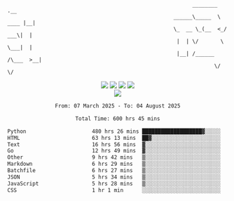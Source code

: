 ```
                                                           ________        .__ 
                                                     ______\_____  \  ____ |__|
                                                     \_  __ \_(__  <_/ ___\|  |
                                                      |  | \/       \  \___|  |
                                                      |__| /______  /\___  >__|
                                                                  \/     \/    
```

<div align="center">
  <img src="https://komarev.com/ghpvc/?username=r3ci&label=Profile%20views&color=000000&style=for-the-badge"/>
  <img src="https://img.shields.io/github/followers/R3CI?color=black&style=for-the-badge&logo=github&label=Follows"/>
  <img src="https://img.shields.io/github/stars/R3CI?color=black&style=for-the-badge&logo=github&label=Stars"/>
 
  <img src="https://github-widgetbox.vercel.app/api/profile?username=R3CI&data=followers,repositories,stars,commits&theme=rgb">
  <br>

  <img src="https://github-widgetbox.vercel.app/api/skills?languages=python,go,json&theme=rgb&includeNames=true">
  <br>
  
</p>

<!--START_SECTION:waka-->

```txt
From: 07 March 2025 - To: 04 August 2025

Total Time: 600 hrs 45 mins

Python                     480 hrs 26 mins ███████████████████▓░░░░░   78.70 %
HTML                       63 hrs 13 mins  ██▓░░░░░░░░░░░░░░░░░░░░░░   10.36 %
Text                       16 hrs 56 mins  ▓░░░░░░░░░░░░░░░░░░░░░░░░   02.77 %
Go                         12 hrs 49 mins  ▓░░░░░░░░░░░░░░░░░░░░░░░░   02.10 %
Other                      9 hrs 42 mins   ▒░░░░░░░░░░░░░░░░░░░░░░░░   01.59 %
Markdown                   6 hrs 29 mins   ▒░░░░░░░░░░░░░░░░░░░░░░░░   01.06 %
Batchfile                  6 hrs 27 mins   ▒░░░░░░░░░░░░░░░░░░░░░░░░   01.06 %
JSON                       5 hrs 34 mins   ▒░░░░░░░░░░░░░░░░░░░░░░░░   00.91 %
JavaScript                 5 hrs 28 mins   ▒░░░░░░░░░░░░░░░░░░░░░░░░   00.90 %
CSS                        1 hr 1 min      ░░░░░░░░░░░░░░░░░░░░░░░░░   00.17 %
```

<!--END_SECTION:waka-->

